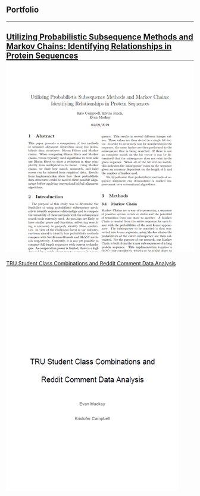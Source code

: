 ## Portfolio

---

[Utilizing Probabilistic Subsequence Methods and Markov Chains: Identifying Relationships in Protein Sequences](/pdf/Chicken_Dinner.pdf)
<img src="images/chicken_dinner.png?raw=true"/>
---

[TRU Student Class Combinations and Reddit Comment Data Analysis](/pdf/Data_Science.pdf)
<img src="images/data_science.png?raw=true"/>
